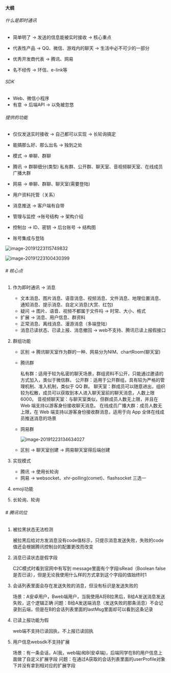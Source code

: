 #### 大纲

###### 什么是即时通讯

* 简单明了 -> 发送的信息能被实时接收 -> 核心重点

* 代表性产品 -> QQ、微信、游戏内的聊天 -> 生活中必不可少的一部分
* 优秀开发商代表 -> 腾讯、网易 
* 名不经传 -> 环信、e-link等



###### SDK

* Web、微信小程序
* 有意 -> 后端API -> 以免被忽悠



###### 提供的功能

* 仅仅发送实时接收 -> 自己都可以实现 -> 长轮询搞定
* 能搞那么好、那么出名 -> 独到之处

* 模式 -> 单聊、群聊
* 腾讯 -> 群聊细分(类型) 私有群、公开群、聊天室、音视频聊天室、在线成员广播大群
* 网易 -> 单聊、群聊、聊天室(需要登陆)

* 用户资料托管（关系）
* 消息推送 -> 客户端有自带
* 管理与监控 ->账号结构 ->  架构介绍
* 控制台 -> ID、密钥 -> 后台账号 -> 结构图
* 账号集成与登陆

![image-20191223115749832](https://qiniu-app.qtshe.com/image-20191223115749832.png)

![image-20191223100430399](https://qiniu-app.qtshe.com/image-20191223100430399.png)

###### # 核心点

1. 作为即时通讯 -> 消息
   * 文本消息、图片消息、语音消息、视频消息、文件消息、地理位置消息、通知消息、提示消息、自定义消息(大赏、红包)
   * 疑问 -> 图片、语音、视频不都属于文件吗 -> 时常、大小、格式
   * 扩展 -> 消息、用户信息、群资料
   * 正常消息、离线消息、漫游消息（多端登陆）
   * 消息已读状态、已读上报、消息撤回 -> web不支持、腾讯已读上报假接口

2. 群组功能

   * 区别 -> 腾讯聊天室作为群的一种、网易分为NIM、chartRoom(聊天室)

   * 腾讯群

     私有群：适用于较为私密的聊天场景，群组资料不公开，只能通过邀请的方式加入，类似于微信群。
     公开群：适用于公开群组，具有较为严格的管理机制、准入机制，类似于 QQ 群。
     聊天室：群成员可以随意进出，组织较为松散，成员可以获取到本人进入聊天室前的聊天消息，人数上限6000。
     音视频聊天室：与聊天室类似，但群成员人数无上限，并且在 Web 端支持以游客身份接收聊天消息。
     在线成员广播大群：成员人数无上限，在 Web 端支持以游客身份接收群消息，适用于向 App 全体在线成员推送消息的场景

   * 网易群

     ![image-20191223134634027](https://qiniu-app.qtshe.com/image-20191223134634027.png)

   * 区别 -> 聊天室创建 -> 网易聊天室得后端创建

3. 实现模式

   * 腾讯 -> 使用长轮询
   * 网易 -> websocket、xhr-polling(comet)、flashsocket 三选一

4. emoji功能

5. 长轮询、轮询



###### # 腾讯坑位

1. 被拉黑状态无法检测

   被拉黑后给对方发消息没有code值标示，只提示消息发送失败，失败的code值还会根据腾讯控制台的配置更改而改变

2. 消息已读状态是假字段

   C2C模式时看到官网中有写到 message里面有个字段isRead（Boolean false 是否已读），但是无论我使用什么样的方式拿到这个字段的值始终时1

3. 会话列表里面会存在发送失败的消息，但没有标识是发送失败的

   场景：A安卓用户，Bweb端用户，当我使用A将B拉黑后，B给A发送消息发送失败，这个逻辑正确
   问题：B给A发送端消息（发送失败的那条消息）不会记录到云端，但是在B的会话列表里面的lastMsg里面却可以看到这条记录

4. 已读上报功能为假

   web端不支持已读回执，不上报已读回执

5. 用户信息websdk不支持扩展

   场景：有一条会话，A(我，web端)和B(安卓端)，后端同学在B的用户信息上面做了自定义扩展字段
   问题：在通过A获取的会话列表里面的userProfile对象下并没有拿到相对应的扩展字段

